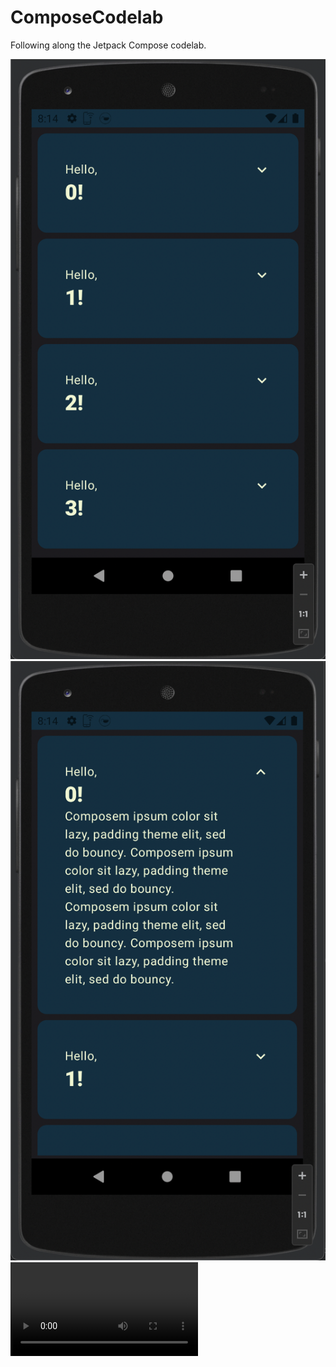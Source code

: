 # ComposeCodelab
Following along the Jetpack Compose codelab.

![Image1](screenshots/screenshot_1.png)
![Image2](screenshots/screenshot_2.png)
![Video1](screenshots/video_1.mov)